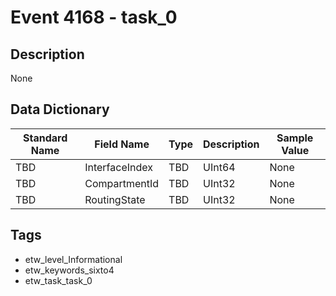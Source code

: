 # Event 4168 - task_0

## Description
None

## Data Dictionary
|Standard Name|Field Name|Type|Description|Sample Value|
|---|---|---|---|---|
|TBD|InterfaceIndex|TBD|UInt64|None|None|
|TBD|CompartmentId|TBD|UInt32|None|None|
|TBD|RoutingState|TBD|UInt32|None|None|

## Tags
* etw_level_Informational
* etw_keywords_sixto4
* etw_task_task_0